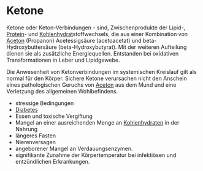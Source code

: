# Ketone
Ketone oder Keton-Verbindungen - sind, Zwischenprodukte der Lipid-, [Protein](Protein.md)- und [Kohlenhydrat](../Stoffe/wichtige%20Verbindungen/Kohlenhydrate.md)stoffwechsels, die aus einer Kombination von [Aceton](Aceton.md) (Propanon) Acetessigsäure (acetoacetat) und beta-Hydroxybuttersäure (beta-Hydroxybutyrat). Mit der weiteren Aufteilung dienen sie als zusätzliche Energiequellen. Entstanden bei oxidativen Transformationen in Leber und Lipidgewebe.

Die Anwesenheit von Ketonverbindungen im systemischen Kreislauf gilt als normal für den Körper. Sichere Ketone verursachen nicht den Anschein eines pathologischen Geruchs von [Aceton](Aceton.md) aus dem Mund und eine Verletzung des allgemeinen Wohlbefindens.

-   stressige Bedingungen
-   [Diabetes](../Menschlicher%20Körper/Leiden/Diabetes/Diabetes.md)
-   Essen und toxische Vergiftung
-   Mangel an einer ausreichenden Menge an [Kohlenhydraten](../Stoffe/wichtige%20Verbindungen/Kohlenhydrate.md) in der Nahrung
-   längeres Fasten
-   Nierenversagen
-   angeborener Mangel an Verdauungsenzymen.
-   signifikante Zunahme der Körpertemperatur bei infektiösen und entzündlichen Erkrankungen.